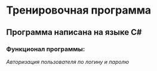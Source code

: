 # Тренировочная программа
## Программа написана на языке C#
### Функционал программы:
*Авторизация пользователя по логину и паролю*<br>
